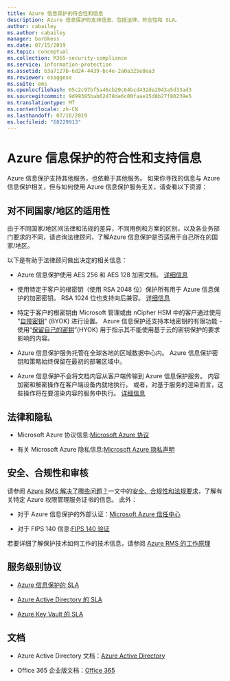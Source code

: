 ```yaml
---
title: Azure 信息保护的符合性和信息
description: Azure 信息保护的支持信息，包括法律、符合性和 SLA。
author: cabailey
ms.author: cabailey
manager: barbkess
ms.date: 07/15/2019
ms.topic: conceptual
ms.collection: M365-security-compliance
ms.service: information-protection
ms.assetid: b3a7127b-6d24-4439-bc4e-2a0a325e8ea3
ms.reviewer: esaggese
ms.suite: ems
ms.openlocfilehash: 05c2c97bf5a46cb29c64bcd432de2043a5d33ad3
ms.sourcegitcommit: 9d99385bab62478de6c00faae15d8b27f80239e5
ms.translationtype: MT
ms.contentlocale: zh-CN
ms.lasthandoff: 07/16/2019
ms.locfileid: "68229913"
---
```

# <a name="compliance-and-supporting-information-for-azureinformation-protection"></a>Azure 信息保护的符合性和支持信息

Azure 信息保护支持其他服务，也依赖于其他服务。 如果你寻找的信息与 Azure 信息保护相关，但与如何使用 Azure 信息保护服务无关，请查看以下资源：

## <a name="suitability-for-different-countries"></a>对不同国家/地区的适用性

由于不同国家/地区间法律和法规的差异，不同用例和方案的区别，以及各业务部门要求的不同，请咨询法律顾问，了解Azure 信息保护是否适用于自己所在的国家/地区。

以下是有助于法律顾问做出决定的相关信息：

- Azure 信息保护使用 AES 256 和 AES 128 加密文档。 [详细信息](./how-does-it-work.md#cryptographic-controls-used-by-azure-rms-algorithms-and-key-lengths)

- 使用特定于客户的根密钥（使用 RSA 2048 位）保护所有用于 Azure 信息保护的加密密钥。 RSA 1024 位也支持向后兼容。 [详细信息](./how-does-it-work.md#cryptographic-controls-used-by-azure-rms-algorithms-and-key-lengths)

- 特定于客户的根密钥由 Microsoft 管理或由 nCipher HSM 中的客户通过使用 "[自带密钥](plan-implement-tenant-key.md)" (BYOK) 进行设置。 Azure 信息保护还支持本地密钥的有限功能 - 使用“[保留自己的密钥](configure-adrms-restrictions.md)”(HYOK) 用于指示其不能使用基于云的密钥保护的要求影响的内容。

- Azure 信息保护服务托管在全球各地的区域数据中心内。 Azure 信息保护密钥和策略始终保留在最初的部署区域中。
 
- Azure 信息保护不会将文档内容从客户端传输到 Azure 信息保护服务。 内容加密和解密操作在客户端设备内就地执行。 或者，对基于服务的渲染而言，这些操作将在要渲染内容的服务中执行。 [详细信息](./how-does-it-work.md)

## <a name="legal-and-privacy"></a>法律和隐私

- Microsoft Azure 协议信息:[Microsoft Azure 协议](https://azure.microsoft.com/support/legal/subscription-agreement/)

- 有关 Microsoft Azure 隐私信息:[Microsoft Azure 隐私声明](https://azure.microsoft.com/support/legal/privacy-statement/)

## <a name="security-compliance-and-auditing"></a>安全、合规性和审核

请参阅 [Azure RMS 解决了哪些问题？](./azure-rms-problems-it-solves.md)一文中的[安全、合规性和法规要求](./what-is-azure-rms.md#security-compliance-and-regulatory-requirements)，了解有关特定 Azure 权限管理服务证书的信息。 此外：

- 对于 Azure 信息保护的外部认证：[Microsoft Azure 信任中心](https://azure.microsoft.com/support/trust-center/)

- 对于 FIPS 140 信息:[FIPS 140 验证](https://technet.microsoft.com/library/security/cc750357.aspx)

若要详细了解保护技术如何工作的技术信息，请参阅 [Azure RMS 的工作原理](./how-does-it-work.md) 

## <a name="service-level-agreements"></a>服务级别协议

- [Azure 信息保护的 SLA](https://azure.microsoft.com/support/legal/sla/information-protection/v1_0/)

- [Azure Active Directory 的 SLA](https://azure.microsoft.com/support/legal/sla/active-directory/v1_0/)

- [Azure Key Vault 的 SLA](https://azure.microsoft.com/support/legal/sla/key-vault/v1_0/)

## <a name="documentation"></a>文档

- Azure Active Directory 文档：[Azure Active Directory](/azure/active-directory/fundamentals/active-directory-whatis)

- Office 365 企业版文档：[Office 365](https://docs.microsoft.com/en-us/Office365/Enterprise/)


